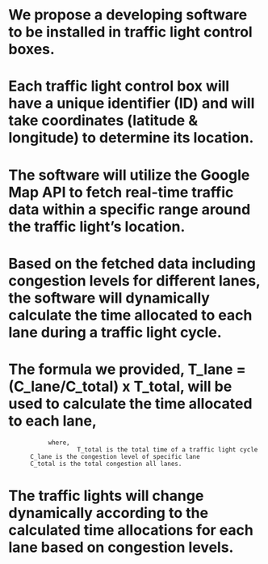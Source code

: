 # We propose a developing software to be installed in traffic light control boxes.

# Each traffic light control box will have a unique identifier (ID) and will take coordinates (latitude & longitude) to determine its location.

# The software will utilize the Google Map API to fetch real-time traffic data within a specific range around the traffic light’s location.

# Based on the fetched data including congestion levels for different lanes, the software will dynamically calculate the time allocated to each lane during a traffic light cycle.

# The formula we provided, T_lane = (C_lane/C_total) x T_total, will be used to calculate the time allocated to each lane,
               where,
                       T_total is the total time of a traffic light cycle
		  C_lane is the congestion level of specific lane
 		  C_total is the total congestion all lanes.

# The traffic lights will change dynamically according to the calculated time allocations for each lane based on congestion levels.
